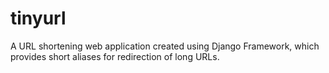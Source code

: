 # tinyurl
A URL shortening web application created using Django Framework, which provides short aliases for redirection of long URLs.
